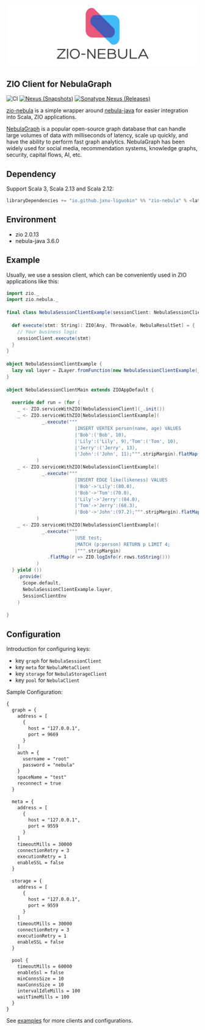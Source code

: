 ![](logo.png)

ZIO Client for NebulaGraph
---

![CI][Badge-CI] [![Nexus (Snapshots)][Badge-Snapshots]][Link-Snapshots] [![Sonatype Nexus (Releases)][Badge-Release]][Link-Release]


[Badge-CI]: https://github.com/nebula-contrib/zio-nebula/actions/workflows/scala.yml/badge.svg
[Badge-Snapshots]: https://img.shields.io/nexus/s/io.github.jxnu-liguobin/zio-nebula_3?server=https%3A%2F%2Foss.sonatype.org
[Link-Snapshots]: https://oss.sonatype.org/content/repositories/snapshots/io/github/jxnu-liguobin/zio-nebula_3/
[Link-Release]: https://index.scala-lang.org/nebula-contrib/zio-nebula/zio-nebula
[Badge-Release]: https://index.scala-lang.org/nebula-contrib/zio-nebula/zio-nebula/latest-by-scala-version.svg?platform=jvm


[zio-nebula](https://github.com/hjfruit/zio-nebula) is a simple wrapper around [nebula-java](https://github.com/vesoft-inc/nebula-java/) for easier integration into Scala, ZIO applications.

[NebulaGraph](https://github.com/vesoft-inc/nebula) is a popular open-source graph database that can handle large volumes of data with milliseconds of latency, scale up quickly, and have the ability to perform fast graph analytics. NebulaGraph has been widely used for social media, recommendation systems, knowledge graphs, security, capital flows, AI, etc.

## Dependency

Support Scala 3, Scala 2.13 and Scala 2.12:
```scala
libraryDependencies += "io.github.jxnu-liguobin" %% "zio-nebula" % <latest version>
```

## Environment

- zio 2.0.13
- nebula-java 3.6.0

## Example

Usually, we use a session client, which can be conveniently used in ZIO applications like this:
```scala
import zio._
import zio.nebula._

final class NebulaSessionClientExample(sessionClient: NebulaSessionClient) {

  def execute(stmt: String): ZIO[Any, Throwable, NebulaResultSet] = {
    // Your business logic
    sessionClient.execute(stmt)
  }
}

object NebulaSessionClientExample {
  lazy val layer = ZLayer.fromFunction(new NebulaSessionClientExample(_))
}

object NebulaSessionClientMain extends ZIOAppDefault {

  override def run = (for {
    _ <- ZIO.serviceWithZIO[NebulaSessionClient](_.init())
    _ <- ZIO.serviceWithZIO[NebulaSessionClientExample](
             _.execute("""
                         |INSERT VERTEX person(name, age) VALUES 
                         |'Bob':('Bob', 10), 
                         |'Lily':('Lily', 9),'Tom':('Tom', 10),
                         |'Jerry':('Jerry', 13),
                         |'John':('John', 11);""".stripMargin).flatMap(r => ZIO.logInfo(r.toString))
           )
    _ <- ZIO.serviceWithZIO[NebulaSessionClientExample](
             _.execute("""
                         |INSERT EDGE like(likeness) VALUES
                         |'Bob'->'Lily':(80.0),
                         |'Bob'->'Tom':(70.0),
                         |'Lily'->'Jerry':(84.0),
                         |'Tom'->'Jerry':(68.3),
                         |'Bob'->'John':(97.2);""".stripMargin).flatMap(r => ZIO.logInfo(r.toString))
           )
    _ <- ZIO.serviceWithZIO[NebulaSessionClientExample](
             _.execute("""
                         |USE test;
                         |MATCH (p:person) RETURN p LIMIT 4;
                         |""".stripMargin)
               .flatMap(r => ZIO.logInfo(r.rows.toString()))
           )
  } yield ())
    .provide(
      Scope.default,
      NebulaSessionClientExample.layer,
      SessionClientEnv
    )

}
```

## Configuration

Introduction for configuring keys:
  - key `graph` for `NebulaSessionClient`
  - key `meta` for `NebulaMetaClient`
  - key `storage` for `NebulaStorageClient`
  - key `pool` for `NebulaClient`

Sample Configuration:
```hocon
{
  graph = {
    address = [
      {
        host = "127.0.0.1",
        port = 9669
      }
    ]
    auth = {
      username = "root"
      password = "nebula"
    }
    spaceName = "test"
    reconnect = true
  }

  meta = {
    address = [
      {
        host = "127.0.0.1",
        port = 9559
      }
    ]
    timeoutMills = 30000
    connectionRetry = 3
    executionRetry = 1
    enableSSL = false
  }

  storage = {
    address = [
      {
        host = "127.0.0.1",
        port = 9559
      }
    ]
    timeoutMills = 30000
    connectionRetry = 3
    executionRetry = 1
    enableSSL = false
  }

  pool {
    timeoutMills = 60000
    enableSsl = false
    minConnsSize = 10
    maxConnsSize = 10
    intervalIdleMills = 100
    waitTimeMills = 100
  }
}
```

See [examples](./examples/src/main/scala/zio/nebula/example/) for more clients and configurations.